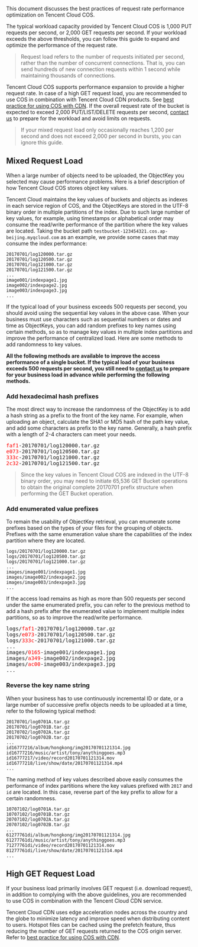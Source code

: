 This document discusses the best practices of request rate performance optimization on Tencent Cloud COS.

The typical workload capacity provided by Tencent Cloud COS is 1,000 PUT requests per second, or 2,000 GET requests per second. If your workload exceeds the above thresholds, you can follow this guide to expand and optimize the performance of the request rate.

>Request load refers to the number of requests initiated per second, rather than the number of concurrent connections. That is, you can send hundreds of new connection requests within 1 second while maintaining thousands of connections.


Tencent Cloud COS supports performance expansion to provide a higher request rate. In case of a high GET request load, you are recommended to use COS in combination with Tencent Cloud CDN products. See [best practice for using COS with CDN](https://intl.cloud.tencent.com/document/product/436/18424). If the overall request rate of the bucket is expected to exceed 2,000 PUT/LIST/DELETE requests per second, [contact us](<https://intl.cloud.tencent.com/support>) to prepare for the workload and avoid limits on requests.

>If your mixed request load only occasionally reaches 1,200 per second and does not exceed 2,000 per second in bursts, you can ignore this guide.

## Mixed Request Load

When a large number of objects need to be uploaded, the ObjectKey you selected may cause performance problems. Here is a brief description of how Tencent Cloud COS stores object key values.

Tencent Cloud maintains the key values of buckets and objects as indexes in each service region of COS, and the ObjectKeys are stored in the UTF-8 binary order in multiple partitions of the index. Due to such large number of key values, for example, using timestamps or alphabetical order may consume the read/write performance of the partition where the key values are located. Taking the bucket path `testbucket-123454321.cos.ap-beijing.myqcloud.com` as an example, we provide some cases that may consume the index performance:

```
20170701/log120000.tar.gz
20170701/log120500.tar.gz
20170701/log121000.tar.gz
20170701/log121500.tar.gz
...
image001/indexpage1.jpg
image002/indexpage2.jpg
image003/indexpage3.jpg
...
```

If the typical load of your business exceeds 500 requests per second, you should avoid using the sequential key values in the above case. When your business must use characters such as sequential numbers or dates and time as ObjectKeys, you can add random prefixes to key names using certain methods, so as to manage key values in multiple index partitions and improve the performance of centralized load. Here are some methods to add randomness to key values.

**All the following methods are available to improve the access performance of a single bucket. If the typical load of your business exceeds 500 requests per second, you still need to [contact us](<https://intl.cloud.tencent.com/support>) to prepare for your business load in advance while performing the following methods.**

### Add hexadecimal hash prefixes

The most direct way to increase the randomness of the ObjectKey is to add a hash string as a prefix to the front of the key name. For example, when uploading an object, calculate the SHA1 or MD5 hash of the path key value, and add some characters as prefix to the key name. Generally, a hash prefix with a length of 2-4 characters can meet your needs.
<pre>
<font color="red">faf1</font>-20170701/log120000.tar.gz
<font color="red">e073</font>-20170701/log120500.tar.gz
<font color="red">333c</font>-20170701/log121000.tar.gz
<font color="red">2c32</font>-20170701/log121500.tar.gz
</pre>

>Since the key values in Tencent Cloud COS are indexed in the UTF-8 binary order, you may need to initiate 65,536 GET Bucket operations to obtain the original complete 20170701 prefix structure when performing the GET Bucket operation.

### Add enumerated value prefixes

To remain the usability of ObjectKey retrieval, you can enumerate some prefixes based on the types of your files for the grouping of objects. Prefixes with the same enumeration value share the capabilities of the index partition where they are located.

```
logs/20170701/log120000.tar.gz
logs/20170701/log120500.tar.gz
logs/20170701/log121000.tar.gz
...
images/image001/indexpage1.jpg
images/image002/indexpage2.jpg
images/image003/indexpage3.jpg
...
```

If the access load remains as high as more than 500 requests per second under the same enumerated prefix, you can refer to the previous method to add a hash prefix after the enumerated value to implement multiple index partitions, so as to improve the read/write performance.
<pre>
logs/<font color="red">faf1</font>-20170701/log120000.tar.gz
logs/<font color="red">e073</font>-20170701/log120500.tar.gz
logs/<font color="red">333c</font>-20170701/log121000.tar.gz
...
images/<font color="red">0165</font>-image001/indexpage1.jpg
images/<font color="red">a349</font>-image002/indexpage2.jpg
images/<font color="red">ac00</font>-image003/indexpage3.jpg
...
</pre>

### Reverse the key name string

When your business has to use continuously incremental ID or date, or a large number of successive prefix objects needs to be uploaded at a time, refer to the following typical method:

```
20170701/log0701A.tar.gz
20170701/log0701B.tar.gz
20170702/log0702A.tar.gz
20170702/log0702B.tar.gz
...
id16777216/album/hongkong/img20170701121314.jpg
id16777216/music/artist/tony/anythinggoes.mp3
id16777217/video/record20170701121314.mov
id16777218/live/show/date/20170701121314.mp4
...
```

The naming method of key values described above easily consumes the performance of index partitions where the key values prefixed with `2017` and `id` are located. In this case, reverse part of the key prefix to allow for a certain randomness.

```
10707102/log0701A.tar.gz
10707102/log0701B.tar.gz
20707102/log0702A.tar.gz
20707102/log0702B.tar.gz
...
61277761di/album/hongkong/img20170701121314.jpg
61277761di/music/artist/tony/anythinggoes.mp3
71277761di/video/record20170701121314.mov
81277761di/live/show/date/20170701121314.mp4
...
```

## High GET Request Load

If your business load primarily involves GET request (i.e. download request), in addition to complying with the above guidelines, you are recommended to use COS in combination with the Tencent Cloud CDN service.

Tencent Cloud CDN uses edge acceleration nodes across the country and the globe to minimize latency and improve speed when distributing content to users. Hotspot files can be cached using the prefetch feature, thus reducing the number of GET requests returned to the COS origin server. Refer to [best practice for using COS with CDN](https://intl.cloud.tencent.com/document/product/436/18424).

